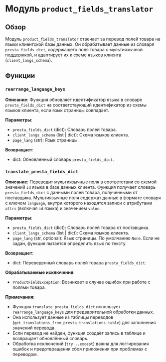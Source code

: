 # Модуль `product_fields_translator`

## Обзор

Модуль `product_fields_translator` отвечает за перевод полей товара на языки клиентской базы данных. Он обрабатывает данные из словаря `presta_fields_dict`, содержащего поля товара с мультиязычной поддержкой, и адаптирует их к схеме языков клиента (`client_langs_schema`).

## Функции

### `rearrange_language_keys`

**Описание**: Функция обновляет идентификатор языка в словаре `presta_fields_dict` на соответствующий идентификатор из схемы языков клиента, если язык страницы совпадает.

**Параметры**:

- `presta_fields_dict` (dict): Словарь полей товара.
- `client_langs_schema` (list | dict): Схема языков клиента.
- `page_lang` (str): Язык страницы.

**Возвращает**:

- dict: Обновленный словарь `presta_fields_dict`.

### `translate_presta_fields_dict`

**Описание**: Переводит мультиязычные поля в соответствии со схемой значений `id` языка в базе данных клиента.  Функция получает словарь `presta_fields_dict` с данными полей товара, полученными от поставщика.  Мультиязычные поля содержат данные в формате словаря с ключом `language`, внутри которого находятся записи с атрибутами `attrs` (включая `id` языка) и значением `value`.

**Параметры**:

- `presta_fields_dict` (dict): Словарь полей товара от поставщика.
- `client_langs_schema` (list | dict): Схема языков клиента.
- `page_lang` (str, optional): Язык страницы. По умолчанию `None`.  Если не задан, функция пытается определить язык по тексту.

**Возвращает**:

- dict: Переведенный словарь полей товара `presta_fields_dict`.

**Обрабатываемые исключения**:

- `ProductFieldException`: Возникает в случае ошибок при работе с полями товара.

**Примечания**:

* Функция `translate_presta_fields_dict` использует `rearrange_language_keys` для предварительной обработки данных.
* Она использует данные из таблицы переводов (`get_translations_from_presta_translations_table`) для заполнения значений перевода.
* Если перевод не найден, функция создаёт запись в таблице и возвращает обновлённый словарь.
* Обработка исключений (`try...except`) важна для логгирования ошибок и предотвращения сбоя приложения при проблемах с переводом.


```